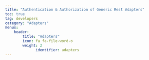 ```yaml
---
title: "Authentication & Authorization of Generic Rest Adapters"
toc: true
tag: developers
category: "Adapters"
menus: 
    header:
        title: "Adapters"
        icon: fa fa-file-word-o  
        weight: 2
              identifier: adapters
---
```

